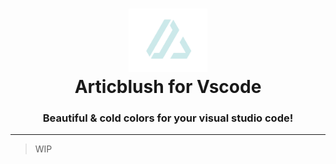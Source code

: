 <h1 align="center">
	<img src="https://github.com/articblush/.github/blob/main/src/articblush56.png" width="25%" alt="Logo"/><br/>
	Articblush for Vscode</a>
  </h1>

 <h3 align="center">Beautiful & cold colors for your visual studio code!</h3>
 
 ----

> WIP
